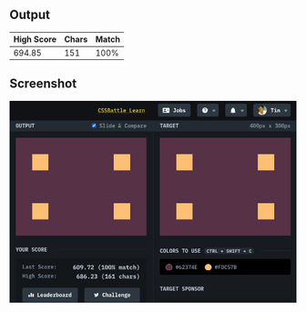 ## Output

| High Score | Chars | Match |
| ---------- | ----- | ----- |
| 694.85     | 151   | 100%  |

## Screenshot

![2-carrom](screenshot.png)
